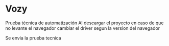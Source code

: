 # Vozy
Prueba técnica de automatización
Al descargar el proyecto en caso de que no levante el navegador cambiar el driver segun la version del navegador

Se envia la prueba tecnica
